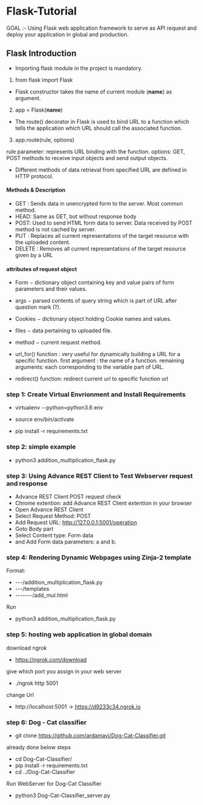 # Flask-Tutorial
GOAL :- Using Flask web application framework to serve as API request and deploy your application in global and production.

## Flask Introduction

* Importing flask module in the project is mandatory. 
1. from flask import Flask

* Flask constructor takes the name of current module (__name__) as argument.
2. app = Flask(__name__)

* The route() decorator in Flask is used to bind URL to a function which tells the application which URL should call the associated function.
3. app.route(rule, options)

rule parameter: represents URL binding with the function.
options: GET, POST methods to receive input objects and send output objects.

* Different methods of data retrieval from specified URL are defined in HTTP protocol.

#### Methods & Description 

* GET : Sends data in unencrypted form to the server. Most common method.
* HEAD: Same as GET, but without response body
* POST: Used to send HTML form data to server. Data received by POST method is not cached by server.
* PUT : Replaces all current representations of the target resource with the uploaded content.
* DELETE : Removes all current representations of the target resource given by a URL

#### attributes of request object 

* Form − dictionary object containing key and value pairs of form parameters and their values.
* args − parsed contents of query string which is part of URL after question mark (?).
* Cookies − dictionary object holding Cookie names and values.
* files − data pertaining to uploaded file.
* method − current request method.

* url_for() function : very useful for dynamically building a URL for a specific function. first argument : the name of a function. remaining arguments: each corresponding to the variable part of URL.

* redirect() function: redirect current url to specific function url


### step 1: Create Virtual Envrionment and Install Requirements

* virtualenv --python=python3.6 env

* source env/bin/activate

* pip install -r requirements.txt

### step 2: simple example 
* python3 addition_multiplication_flask.py

### step 3: Using Advance REST Client to Test Webserver request and response

* Advance REST Client POST request check
* Chrome extention: add Advance REST Client extention in your browser
* Open Advance REST Client
* Select Request Method: POST
* Add Request URL: http://127.0.0.1:5001/operation
* Goto Body part 
* Select Content type: Form data
* and Add Form data parameters: a and b.

### step 4: Rendering Dynamic Webpages using Zinja-2 template
Format:
 * ---/addition_multiplication_flask.py 
 * ---/templates
 * -------/add_mul.html

Run 
* python3 addition_multiplication_flask.py

### step 5: hosting web application in global domain
download ngrok
* https://ngrok.com/download

give which port you assign in your web server
* ./ngrok http 5001

change Url
* http://localhost:5001 -> https://d9233c34.ngrok.io

### step 6: Dog - Cat classifier
* git clone https://github.com/ardamavi/Dog-Cat-Classifier.git

already done below steps
* cd Dog-Cat-Classifier/
* pip install -r requirements.txt
* cd ../Dog-Cat-Classifier

Run WebServer for Dog-Cat Classifier

* python3 Dog-Cat-Classifier_server.py 


